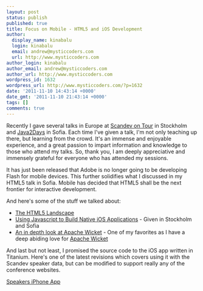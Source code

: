 ```yaml
---
layout: post
status: publish
published: true
title: Focus on Mobile - HTML5 and iOS Development
author:
  display_name: kinabalu
  login: kinabalu
  email: andrew@mysticcoders.com
  url: http://www.mysticcoders.com
author_login: kinabalu
author_email: andrew@mysticcoders.com
author_url: http://www.mysticcoders.com
wordpress_id: 1632
wordpress_url: http://www.mysticcoders.com/?p=1632
date: '2011-11-10 14:43:14 +0000'
date_gmt: '2011-11-10 21:43:14 +0000'
tags: []
comments: true
---
```

<p>Recently I gave several talks in Europe at <a href="http://www.scandevtour.se/2011-tour/" target="_blank">Scandev on Tour</a> in Stockholm and <a href="http://java2days.com" target="_blank">Java2Days</a> in Sofia.  Each time I've given a talk, I'm not only teaching up there, but learning from the crowd.  It's an immense and enjoyable experience, and a great passion to impart information and knowledge to those who attend my talks.  So, thank you, I am deeply appreciative and immensely grateful for everyone who has attended my sessions.</p>
<p>It has just been released that Adobe is no longer going to be developing Flash for mobile devices.  This further solidifies what I discussed in my HTML5 talk in Sofia.  Mobile has decided that HTML5 shall be the next frontier for interactive development.</p>
<p>And here's some of the stuff we talked about:</p>
<ul>
<li><a href="http://mysticweb-bucket.s3.amazonaws.com/presentations/october_november_2011/The%20HTML5%20Landscape%20-%20java2days%202011.pdf">The HTML5 Landscape</a></li>
<li><a href="http://mysticweb-bucket.s3.amazonaws.com/presentations/october_november_2011/Using%20Javascript%20to%20Build%20Native%20iOS%20Applications%20-%20java2days%202011.pdf">Using Javascript to Build Native iOS Applications</a> - Given in Stockholm and Sofia</li>
<li><a href="http://mysticweb-bucket.s3.amazonaws.com/presentations/october_november_2011/An%20in%20depth%20look%20at%20Apache%20Wicket%20-%20sdcontour%202011.pdf">An in depth look at Apache Wicket</a> - One of my favorites as I have a deep abiding love for <a href="http://wicket.apache.org" target="_blank">Apache Wicket</a></li>
</ul>
<p>And last but not least, I promised the source code to the iOS app written in Titanium.  Here's one of the latest revisions which covers using it with the Scandev speaker data, but can be modified to support really any of the conference websites.</p>
<p><a href="https://github.com/kinabalu/SDCSpeakers">Speakers iPhone App</a></p>
